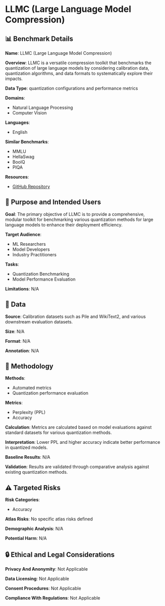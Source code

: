 # LLMC (Large Language Model Compression)

## 📊 Benchmark Details

**Name**: LLMC (Large Language Model Compression)

**Overview**: LLMC is a versatile compression toolkit that benchmarks the quantization of large language models by considering calibration data, quantization algorithms, and data formats to systematically explore their impacts.

**Data Type**: quantization configurations and performance metrics

**Domains**:
- Natural Language Processing
- Computer Vision

**Languages**:
- English

**Similar Benchmarks**:
- MMLU
- HellaSwag
- BoolQ
- PIQA

**Resources**:
- [GitHub Repository](https://github.com/ModelTC/llmc)

## 🎯 Purpose and Intended Users

**Goal**: The primary objective of LLMC is to provide a comprehensive, modular toolkit for benchmarking various quantization methods for large language models to enhance their deployment efficiency.

**Target Audience**:
- ML Researchers
- Model Developers
- Industry Practitioners

**Tasks**:
- Quantization Benchmarking
- Model Performance Evaluation

**Limitations**: N/A

## 💾 Data

**Source**: Calibration datasets such as Pile and WikiText2, and various downstream evaluation datasets.

**Size**: N/A

**Format**: N/A

**Annotation**: N/A

## 🔬 Methodology

**Methods**:
- Automated metrics
- Quantization performance evaluation

**Metrics**:
- Perplexity (PPL)
- Accuracy

**Calculation**: Metrics are calculated based on model evaluations against standard datasets for various quantization methods.

**Interpretation**: Lower PPL and higher accuracy indicate better performance in quantized models.

**Baseline Results**: N/A

**Validation**: Results are validated through comparative analysis against existing quantization methods.

## ⚠️ Targeted Risks

**Risk Categories**:
- Accuracy

**Atlas Risks**:
No specific atlas risks defined

**Demographic Analysis**: N/A

**Potential Harm**: N/A

## 🔒 Ethical and Legal Considerations

**Privacy And Anonymity**: Not Applicable

**Data Licensing**: Not Applicable

**Consent Procedures**: Not Applicable

**Compliance With Regulations**: Not Applicable
